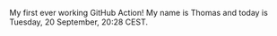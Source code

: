 My first ever working GitHub Action!
My name is Thomas and today is Tuesday, 20 September, 20:28 CEST. 
